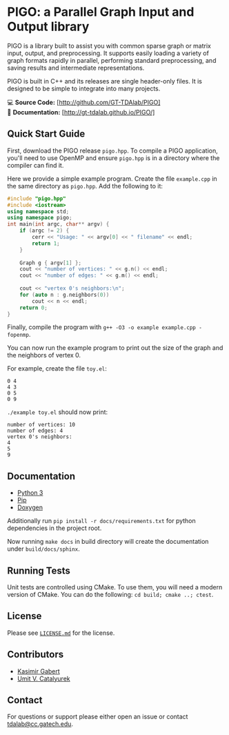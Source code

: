 # PIGO: a Parallel Graph Input and Output library

PIGO is a library built to assist you with common sparse graph or matrix
input, output, and preprocessing. It supports easily loading a variety of
graph formats rapidly in parallel, performing standard preprocessing, and
saving results and intermediate representations.

PIGO is built in C++ and its releases are single header-only files.  It is
designed to be simple to integrate into many projects.

💻 **Source Code:** [http://github.com/GT-TDAlab/PIGO]  
📘 **Documentation:** [http://gt-tdalab.github.io/PIGO/]

## Quick Start Guide

First, download the PIGO release `pigo.hpp`. To compile a PIGO
application, you'll need to use OpenMP and ensure `pigo.hpp` is in
a directory where the compiler can find it.

Here we provide a simple example program. Create the file `example.cpp` in
the same directory as `pigo.hpp`. Add the following to it:

```C++
#include "pigo.hpp"
#include <iostream>
using namespace std;
using namespace pigo;
int main(int argc, char** argv) {
    if (argc != 2) {
    	cerr << "Usage: " << argv[0] << " filename" << endl;
    	return 1;
    }
    
    Graph g { argv[1] };
    cout << "number of vertices: " << g.n() << endl;
    cout << "number of edges: " << g.m() << endl;
    
    cout << "vertex 0's neighbors:\n";
    for (auto n : g.neighbors(0))
        cout << n << endl;
    return 0;
}
```

Finally, compile the program with
`g++ -O3 -o example example.cpp -fopenmp`.

You can now run the example program to print out the size of the graph and
the neighbors of vertex 0.

For example, create the file `toy.el`:

```
0 4
4 3
0 5
0 9
```

`./example toy.el` should now print:

```
number of vertices: 10
number of edges: 4
vertex 0's neighbors:
4
5
9
```

## Documentation

* [Python 3](https://www.python.org/downloads/)
* [Pip](https://pip.pypa.io/en/stable/installing/)
* [Doxygen](https://www.doxygen.nl/download.html)

Additionally run `pip install -r docs/requirements.txt` for python dependencies in the project root.

Now running `make docs` in build directory will create the documentation under `build/docs/sphinx`.

## Running Tests

Unit tests are controlled using CMake. To use them, you will need a modern
version of CMake. You can do the following: `cd build; cmake ..; ctest`.

## License

Please see [`LICENSE.md`](LICENSE.md) for the license.

## Contributors

* [Kasimir Gabert](https://kasimir.co)
* [Umit V. Catalyurek](https://cc.gatech.edu/~umit)

## Contact

For questions or support please either open an issue or contact
<tdalab@cc.gatech.edu>.
